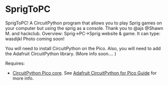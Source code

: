 # SprigToPC
SprigToPC! A CircuitPython program that allows you to play Sprig games on your computer but using the sprig as a console. Thank you to  @ajs   @Shawn M.  and hackclub. Overview: Sprig->PC->Sprig website &amp; game. It can type: wasdijkl Photo coming soon! 

You will need to install CircuitPython on the Pico.
Also, you will need to add the Adafruit CircuitPython library.
(More info soon.... )

Requires:
- [CircuitPython Pico core](https://circuitpython.org/board/raspberry_pi_pico/). See [Adafruit CircuitPython for Pico Guide](https://learn.adafruit.com/getting-started-with-raspberry-pi-pico-circuitpython/circuitpython) for more info. 


